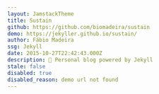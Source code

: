 ```yaml
---
layout: JamstackTheme
title: Sustain
github: https://github.com/biomadeira/sustain
demo: https://jekyller.github.io/sustain/
author: Fábio Madeira
ssg: Jekyll
date: 2015-10-27T22:42:43.000Z
description: 🎹 Personal blog powered by Jekyll
stale: false
disabled: true
disabled_reason: demo url not found
---
```

